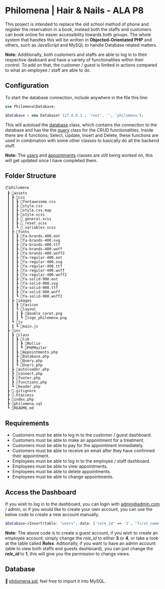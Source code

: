 # Philomena | Hair & Nails - ALA P8

This project is intended to replace the old school method of phone and register the reservation in a book, instead both the staffs and customers can book online for easier accessibility towards both groups. The whole system that handles this will be written in **Objected-Orientated PHP** and others, such as JavaScript and MySQL to handle Database related matters.

**Note:** Additionally, both customers and staffs are able to log in to their respective dasboard and have a variety of functionalities within their control. To add on that, the customer / guest is limited in actions compared to what an employee / staff are able to do.

## Configuration ##
To start the database connection, include anywhere in the file this line:
```php
use Philomena\Database;

$Database = new Database('127.0.0.1', 'root', '', 'philomena');
```
This will autoload the [database](https://github.com/junyi-xie/philomena/blob/main/inc/class/Database.php) class, which contains the connection to the database and has the the [query](https://github.com/junyi-xie/philomena/blob/main/inc/class/Query.php) class for the CRUD functionalities. Inside there are 4 functions; Select, Update, Insert and Delete, these functions are used in combination with some other classes to basically do all the backend stuff.

**Note:** The [users](https://github.com/junyi-xie/philomena/blob/main/inc/class/Users.php) and [appointments](https://github.com/junyi-xie/philomena/blob/main/inc/class/Appointments.php) classes are still being worked on, this will get updated once I have completed them. 

## Folder Structure ##
```
📦philomena
 ┣ 📂assets
 ┃ ┣ 📂css
 ┃ ┃ ┣ 📜fontawesome.css
 ┃ ┃ ┣ 📜style.css
 ┃ ┃ ┣ 📜style.css.map
 ┃ ┃ ┣ 📜style.scss
 ┃ ┃ ┣ 📜_general.scss
 ┃ ┃ ┣ 📜_reset.scss
 ┃ ┃ ┗ 📜_variables.scss
 ┃ ┣ 📂fonts
 ┃ ┃ ┣ 📜fa-brands-400.eot
 ┃ ┃ ┣ 📜fa-brands-400.svg
 ┃ ┃ ┣ 📜fa-brands-400.ttf
 ┃ ┃ ┣ 📜fa-brands-400.woff
 ┃ ┃ ┣ 📜fa-brands-400.woff2
 ┃ ┃ ┣ 📜fa-regular-400.eot
 ┃ ┃ ┣ 📜fa-regular-400.svg
 ┃ ┃ ┣ 📜fa-regular-400.ttf
 ┃ ┃ ┣ 📜fa-regular-400.woff
 ┃ ┃ ┣ 📜fa-regular-400.woff2
 ┃ ┃ ┣ 📜fa-solid-900.eot
 ┃ ┃ ┣ 📜fa-solid-900.svg
 ┃ ┃ ┣ 📜fa-solid-900.ttf
 ┃ ┃ ┣ 📜fa-solid-900.woff
 ┃ ┃ ┗ 📜fa-solid-900.woff2
 ┃ ┣ 📂images
 ┃ ┃ ┣ 📂favicon
 ┃ ┃ ┗ 📂layout
 ┃ ┃ ┃ ┣ 📜double_caret.png
 ┃ ┃ ┃ ┗ 📜logo_philemena.png
 ┃ ┗ 📂js
 ┃ ┃ ┗ 📜main.js
 ┣ 📂inc
 ┃ ┣ 📂class
 ┃ ┃ ┣ 📂lib
 ┃ ┃ ┃ ┣ 📂Mollie
 ┃ ┃ ┃ ┗ 📂PHPMailer
 ┃ ┃ ┣ 📜Appointments.php
 ┃ ┃ ┣ 📜Database.php
 ┃ ┃ ┣ 📜Query.php
 ┃ ┃ ┗ 📜Users.php
 ┃ ┣ 📜autoloader.php
 ┃ ┣ 📜connect.php
 ┃ ┣ 📜footer.php
 ┃ ┣ 📜functions.php
 ┃ ┗ 📜header.php
 ┣ 📜.gitignore
 ┣ 📜.htaccess
 ┣ 📜index.php
 ┣ 📜philomena.sql
 ┗ 📜README.md
```

## Requirements ##
- Customers must be able to log in to the customer / guest dashboard.
- Customers must be able to make an appointment for a treatment.
- Customers must be able to pay for the appointment immediately.
- Customers must be able to receive an email after they have confirmed their appointment.
- Employees must be able to log in to the employee / staff dashboard.
- Employees must be able to view appointments.
- Employees must be able to delete appointments.
- Employees must be able to change appointments.

## Access the Dashboard ##
If you wish to log in to the dashboard, you can login with admin@admin.com / admin, or if you would like to create your own account, you can use the below code to create a new account manually.

```php
$Database->Insert(table: "users", data: ['role_id' => '2', 'first_name' => 'admin', 'last_name' => 'admin', 'phone' => '0', 'email' => 'admin@admin.com', 'password' => password_hash('admin', PASSWORD_DEFAULT), 'address' => '', 'zipcode' => '', 'city' => '', 'province' => '', 'country' => 'The Netherlands', 'account_created' => date("YmdHis"), 'last_login' => '0',]);
```

**Note:** The above code is to create a guest account, if you wish to create an employee account; simply change the _role_id_ to either **3** or **4**, or take a look at the table called __*Roles*__. Aditionally, if you want to have an admin account (able to view both staffs and guests dashboard), you can just change the __*role_id*__ to **1**, this will give you the permission to change views.

## Database ##
📃 [philomena.sql](https://github.com/junyi-xie/philomena/blob/main/philomena.sql), feel free to import it into MySQL.
